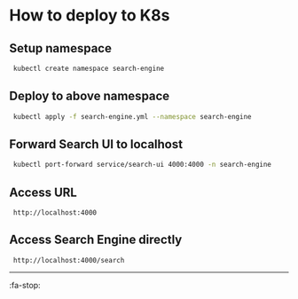 # How to deploy to K8s

## Setup namespace

```bash
 kubectl create namespace search-engine
```

## Deploy to above namespace

``` bash
 kubectl apply -f search-engine.yml --namespace search-engine
```

## Forward Search UI to localhost

``` bash
 kubectl port-forward service/search-ui 4000:4000 -n search-engine
```

## Access URL

``` URL
 http://localhost:4000
```

## Access Search Engine directly

``` URL
 http://localhost:4000/search
```

---

:fa-stop:
